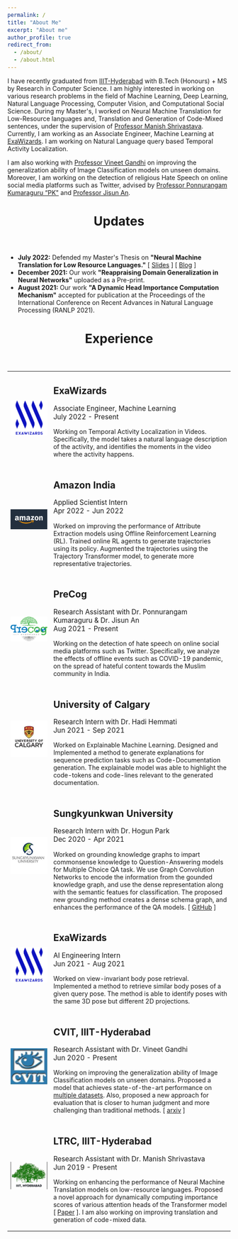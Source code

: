 ```yaml
---
permalink: /
title: "About Me"
excerpt: "About me"
author_profile: true
redirect_from: 
  - /about/
  - /about.html
---
```


I have recently graduated from <a href="https://www.iiit.ac.in/">IIIT-Hyderabad</a> with B.Tech (Honours) + MS by Research in Computer Science. I am highly interested in working on various research problems in the field of Machine Learning, Deep Learning, Natural Language Processing, Computer Vision, and Computational Social Science. During my Master's, I worked on Neural Machine Translation for Low-Resource languages and, Translation and Generation of Code-Mixed sentences, under the supervision of <a href="https://www.iiit.ac.in/people/faculty/m.shrivastava/">Professor Manish Shrivastava</a>. Currently, I am working as an Associate Engineer, Machine Learning at <a href="https://www.exawizards.in/">ExaWizards</a>. I am working on Natural Language query based Temporal Activity Localization.  

I am also working with <a href="https://faculty.iiit.ac.in/~vgandhi/">Professor Vineet Gandhi</a> on improving the generalization ability of Image Classification models on unseen domains. Moreover, I am working on the detection of religious Hate Speech on online social media platforms such as Twitter, advised by <a href="https://precog.iiit.ac.in/">Professor Ponnurangam Kumaraguru “PK"</a> and <a href="https://jisun.me/">Professor Jisun An</a>.


<header>
  <h1 itemprop="headline">Updates</h1>
</header>

<ul>
  <li><b>July 2022:</b> Defended my Master's Thesis on <b>"Neural Machine Translation for Low Resource Languages."</b> [ <a href="https://docs.google.com/presentation/d/191au_y3Z-MmDRkBX2GubCK8QIPJkeuiF8aNF3ncz0Gg/edit?usp=sharing">Slides</a> ] [ <a href="https://blogs.iiit.ac.in/monthly_news/akshay-goindani-low-resource-languages/">Blog</a> ]</li>
  <li><b>December 2021:</b> Our work <b>"Reappraising Domain Generalization in Neural Networks"</b> uploaded as a Pre-print.</li>
  <li><b>August 2021:</b> Our work <b>"A Dynamic Head Importance Computation Mechanism"</b> accepted for publication at the Proceedings of the International Conference on Recent Advances in Natural Language Processing (RANLP 2021).</li>
</ul>

<header>
  <h1 itemprop="headline">Experience</h1>
</header>

<table>
  <tr>
    <td><img src="images/exa.png" alt="project image" style="max-width:100%;" /></td>
      <td>
        <h2>
          ExaWizards
        </h2>
        <p style="font-size: 11.5pt;">Associate Engineer, Machine Learning <br>July 2022 - Present</p>
        <p>Working on Temporal Activity Localization in Videos. Specifically, the model takes a natural language description of the activity, and identifies the moments in the video where the activity happens. </p>
      </td>
    </tr>
    <tr>
    <td><img src="images/amazon.png" alt="project image" style="max-width:100%;" /></td>
      <td>
        <h2>
          Amazon India
        </h2>
        <p style="font-size: 11.5pt;">Applied Scientist Intern <br> Apr 2022 - Jun 2022</p>
        <p>Worked on improving the performance of Attribute Extraction models using Offline Reinforcement Learning (RL). Trained online RL agents to generate trajectories using its policy. Augmented the trajectories using the Trajectory Transformer model, to generate more representative trajectories.</p>
      </td>
    </tr>
    <tr>
    <td><img src="images/precog.png" alt="project image" style="max-width:100%;" /></td>
      <td>
        <h2>
          PreCog
        </h2>
        <p style="font-size: 11.5pt;">Research Assistant with Dr. Ponnurangam Kumaraguru & Dr. Jisun An <br> Aug 2021 - Present</p>
        <p>Working on the detection of hate speech on online social media platforms such as Twitter. Specifically, we analyze the effects of offline events such as COVID-19 pandemic, on the spread of hateful content towards the Muslim community in India. </p>
      </td>
    </tr>
    <tr>
    <td><img src="images/uc.jpeg" alt="project image" style="max-width:100%;" /></td>
      <td>
        <h2>
          University of Calgary
        </h2>
        <p style="font-size: 11.5pt;">Research Intern with Dr. Hadi Hemmati <br> Jun 2021 - Sep 2021</p>
        <p>Worked on Explainable Machine Learning. Designed and Implemented a method to generate explanations for sequence prediction tasks such as Code-Documentation generation. The explainable model was able to highlight the code-tokens and code-lines relevant to the generated documentation. </p>
      </td>
    </tr>
    <tr>
    <td><img src="images/skku.jpeg" alt="project image" style="max-width:100%;" /></td>
      <td>
        <h2>
          Sungkyunkwan University
        </h2>
        <p style="font-size: 11.5pt;">Research Intern with Dr. Hogun Park <br> Dec 2020 - Apr 2021</p>
        <p>Worked on grounding knowledge graphs to impart commonsense knowledge to Question-Answering models for Multiple Choice QA task. We use Graph Convolution Networks to encode the information from the gounded knowledge graph, and use the dense representation along with the semantic featues for classification. The proposed new grounding method creates a dense schema graph, and enhances the performance of the QA models. [ <a href="https://github.com/akshayg08/Augmenting-QA-models-with-external-Knowledge-Graphs">GitHub</a> ]</p>
      </td>
    </tr>
    <tr>
    <td><img src="images/exa.png" alt="project image" style="max-width:100%;" /></td>
      <td>
        <h2>
          ExaWizards
        </h2>
        <p style="font-size: 11.5pt;">AI Engineering Intern <br> Jun 2021 - Aug 2021</p>
        <p>Worked on view-invariant body pose retrieval. Implemented a method to retrieve similar body poses of a given query pose. The method is able to identify poses with the same 3D pose but different 2D projections.</p>
      </td>
    </tr>
    <tr>
    <td><img src="images/cvit.jpeg" alt="project image" style="max-width:100%;" /></td>
      <td>
        <h2>
          CVIT, IIIT-Hyderabad
        </h2>
        <p style="font-size: 11.5pt;">Research Assistant with Dr. Vineet Gandhi <br> Jun 2020 - Present</p>
        <p>Working on improving the generalization ability of Image Classification models on unseen domains. Proposed a model that achieves state-of-the-art performance on <a href = "https://github.com/facebookresearch/DomainBed">multiple datasets</a>. Also, proposed a new approach for evaluation that is closer to human judgment and more challenging than traditional methods. [ <a href="https://arxiv.org/pdf/2110.07981.pdf">arxiv</a> ]</p>
      </td>
    </tr>
    <tr>
    <td><img src="images/iiit.jpg" alt="project image" style="max-width:100%;" /></td>
      <td>
        <h2>
          LTRC, IIIT-Hyderabad
        </h2>
        <p style="font-size: 11.5pt;">Research Assistant with Dr. Manish Shrivastava <br> Jun 2019 - Present</p>
        <p>Working on enhancing the performance of Neural Machine Translation models on low-resource languages. Proposed a novel approach for dynamically computing importance scores of various attention heads of the Transformer model [ <a href="https://aclanthology.org/2021.ranlp-1.52/">Paper</a> ]. I am also working on improving translation and generation of code-mixed data.</p>
      </td>
    </tr>

</table>
